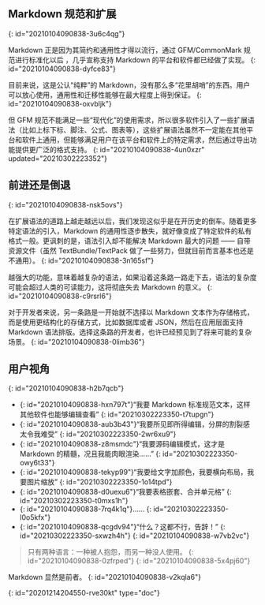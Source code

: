## Markdown 规范和扩展
{: id="20210104090838-3u6c4qg"}

Markdown 正是因为其简约和通用性才得以流行，通过 GFM/CommonMark 规范进行标准化以后 ，几乎宣称支持 Markdown 的平台和软件都已经做了实现。
{: id="20210104090838-dyfce83"}

目前来说，这是公认“纯粹”的 Markdown，没有那么多“花里胡哨”的东西。用户可以放心使用，通用性和迁移性能够在最大程度上得到保证。
{: id="20210104090838-oxvbljk"}

但 GFM 规范不能满足一些“现代化”的使用需求，所以很多软件引入了一些扩展语法（比如上标下标、脚注、公式、图表等），这些扩展语法虽然不一定能在其他平台和软件上通用，但能够满足用户在该平台和软件上的特定需求，然后通过导出功能提供更广泛的格式支持。
{: id="20210104090838-4un0xzr" updated="20210302223352"}

## 前进还是倒退
{: id="20210104090838-nsk5ovs"}

在扩展语法的道路上越走越远以后，我们发现这似乎是在开历史的倒车。随着更多特定语法的引入，Markdown 的通用性逐步散失，就好像变成了特定软件的私有格式一般。更讽刺的是，语法引入却不能解决 Markdown 最大的问题 —— 自带资源文件（虽然 TextBundle/TextPack 做了一些努力，但就目前而言基本也还是不通用）。
{: id="20210104090838-3n165sf"}

越强大的功能，意味着越复杂的语法，如果沿着这条路一路走下去，语法的复杂度可能会超过人类的可读能力，这将彻底失去 Markdown 的意义。
{: id="20210104090838-c9rsrl6"}

对于开发者来说，另一条路是一开始就不选择以 Markdown 文本作为存储格式，而是使用更结构化的存储方式，比如数据库或者 JSON，然后在应用层面支持 Markdown 语法排版。选择这条路的开发者，也许已经预见到了将来可能的复杂场景。
{: id="20210104090838-0limb36"}

## 用户视角
{: id="20210104090838-h2b7qcb"}

* {: id="20210104090838-hxn797t"}“我要 Markdown 标准规范文本，这样其他软件也能够编辑查看”
  {: id="20210302223350-t7tupgn"}
* {: id="20210104090838-aub3b43"}“我要所见即所得编辑，分屏的割裂感太令我难受”
  {: id="20210302223350-2wr6xu9"}
* {: id="20210104090838-z8msmdc"}“我要源码编辑模式，这才是 Markdown 的精髓，况且我能肉眼渲染……”
  {: id="20210302223350-owy6t33"}
* {: id="20210104090838-tekyp99"}“我要给文字加颜色，我要横向布局，我要图片缩放”
  {: id="20210302223350-1o14tpd"}
* {: id="20210104090838-d0uexu6"}“我要表格嵌套、合并单元格”
  {: id="20210302223350-t0mxs1h"}
* {: id="20210104090838-7rq4k1q"}……
  {: id="20210302223350-l0o5kfx"}
* {: id="20210104090838-qcgdv94"}“什么？这都不行，告辞！”
  {: id="20210302223350-sxwzh4h"}
{: id="20210104090838-w7vb2vc"}

> 只有两种语言：一种被人抱怨，而另一种没人使用。
> {: id="20210104090838-0zfrped"}
{: id="20210104090838-5x4pj60"}

Markdown 显然是前者。
{: id="20210104090838-v2kqla6"}


{: id="20201214204550-rve30kt" type="doc"}
